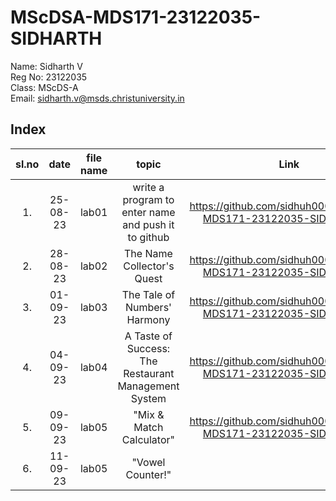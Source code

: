 # MScDSA-MDS171-23122035-SIDHARTH

Name: Sidharth V  
Reg No: 23122035   
Class: MScDS-A  
Email: sidharth.v@msds.christuniversity.in

## Index
|sl.no|date|file name|topic|Link|
|:----:|:----:|:---:|:----:|:----:|
|1.|25-08-23|lab01|write a program to enter name and push it to github|https://github.com/sidhuh0000/MScDSA-MDS171-23122035-SIDHARTH.git|
|2.|28-08-23|lab02|The Name Collector's Quest|https://github.com/sidhuh0000/MScDSA-MDS171-23122035-SIDHARTH.git|
|3.|01-09-23|lab03|The Tale of Numbers' Harmony|https://github.com/sidhuh0000/MScDSA-MDS171-23122035-SIDHARTH.git|
|4.|04-09-23|lab04|A Taste of Success: The Restaurant Management System|https://github.com/sidhuh0000/MScDSA-MDS171-23122035-SIDHARTH.git|
|5.|09-09-23|lab05|"Mix & Match Calculator"|https://github.com/sidhuh0000/MScDSA-MDS171-23122035-SIDHARTH.git|
|6.|11-09-23|lab05|"Vowel Counter!"||

